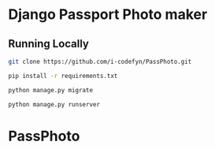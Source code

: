 # Django Passport Photo maker


## Running Locally

```bash
git clone https://github.com/i-codefyn/PassPhoto.git
```

```bash
pip install -r requirements.txt
```

```bash
python manage.py migrate
```

```bash
python manage.py runserver
```
# PassPhoto
